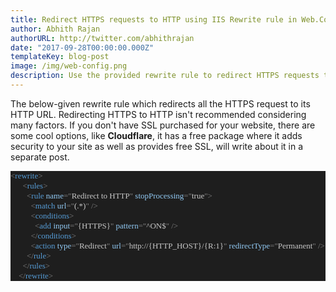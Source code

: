 ```yaml
---
title: Redirect HTTPS requests to HTTP using IIS Rewrite rule in Web.Config
author: Abhith Rajan
authorURL: http://twitter.com/abhithrajan
date: "2017-09-28T00:00:00.000Z"
templateKey: blog-post
image: /img/web-config.png
description: Use the provided rewrite rule to redirect HTTPS requests to HTTP.
---
```


The below-given rewrite rule which redirects all the HTTPS request to its HTTP URL. Redirecting HTTPS to HTTP isn't recommended considering many factors. If you don't have SSL purchased for your website, there are some cool options, like **Cloudflare**, it has a free package where it adds security to your site as well as provides free SSL, will write about it in a separate post.

<pre style="font-family:Consolas;font-size:13;color:gainsboro;background:#1e1e1e;"><span style="color:gray;">&lt;</span><span style="color:#569cd6;">rewrite</span><span style="color:gray;">&gt;</span>
<span style="color:gray;">&nbsp;&nbsp;&nbsp;&nbsp;&nbsp;&nbsp;&lt;</span><span style="color:#569cd6;">rules</span><span style="color:gray;">&gt;</span>
<span style="color:gray;">&nbsp;&nbsp;&nbsp;&nbsp;&nbsp;&nbsp;&nbsp;&nbsp;&lt;</span><span style="color:#569cd6;">rule</span><span style="color:gray;">&nbsp;</span><span style="color:#92caf4;">name</span><span style="color:gray;">=</span><span style="color:gray;">&quot;</span><span style="color:#c8c8c8;">Redirect&nbsp;to&nbsp;HTTP</span><span style="color:gray;">&quot;</span><span style="color:gray;">&nbsp;</span><span style="color:#92caf4;">stopProcessing</span><span style="color:gray;">=</span><span style="color:gray;">&quot;</span><span style="color:#c8c8c8;">true</span><span style="color:gray;">&quot;</span><span style="color:gray;">&gt;</span>
<span style="color:gray;">&nbsp;&nbsp;&nbsp;&nbsp;&nbsp;&nbsp;&nbsp;&nbsp;&nbsp;&nbsp;&lt;</span><span style="color:#569cd6;">match</span><span style="color:gray;">&nbsp;</span><span style="color:#92caf4;">url</span><span style="color:gray;">=</span><span style="color:gray;">&quot;</span><span style="color:#c8c8c8;">(.*)</span><span style="color:gray;">&quot;</span><span style="color:gray;">&nbsp;/&gt;</span>
<span style="color:gray;">&nbsp;&nbsp;&nbsp;&nbsp;&nbsp;&nbsp;&nbsp;&nbsp;&nbsp;&nbsp;&lt;</span><span style="color:#569cd6;">conditions</span><span style="color:gray;">&gt;</span>
<span style="color:gray;">&nbsp;&nbsp;&nbsp;&nbsp;&nbsp;&nbsp;&nbsp;&nbsp;&nbsp;&nbsp;&nbsp;&nbsp;&lt;</span><span style="color:#569cd6;">add</span><span style="color:gray;">&nbsp;</span><span style="color:#92caf4;">input</span><span style="color:gray;">=</span><span style="color:gray;">&quot;</span><span style="color:#c8c8c8;">{HTTPS}</span><span style="color:gray;">&quot;</span><span style="color:gray;">&nbsp;</span><span style="color:#92caf4;">pattern</span><span style="color:gray;">=</span><span style="color:gray;">&quot;</span><span style="color:#c8c8c8;">^ON$</span><span style="color:gray;">&quot;</span><span style="color:gray;">&nbsp;/&gt;</span>
<span style="color:gray;">&nbsp;&nbsp;&nbsp;&nbsp;&nbsp;&nbsp;&nbsp;&nbsp;&nbsp;&nbsp;&lt;/</span><span style="color:#569cd6;">conditions</span><span style="color:gray;">&gt;</span>
<span style="color:gray;">&nbsp;&nbsp;&nbsp;&nbsp;&nbsp;&nbsp;&nbsp;&nbsp;&nbsp;&nbsp;&lt;</span><span style="color:#569cd6;">action</span><span style="color:gray;">&nbsp;</span><span style="color:#92caf4;">type</span><span style="color:gray;">=</span><span style="color:gray;">&quot;</span><span style="color:#c8c8c8;">Redirect</span><span style="color:gray;">&quot;</span><span style="color:gray;">&nbsp;</span><span style="color:#92caf4;">url</span><span style="color:gray;">=</span><span style="color:gray;">&quot;</span><span style="color:#c8c8c8;">http://{HTTP_HOST}/{R:1}</span><span style="color:gray;">&quot;</span><span style="color:gray;">&nbsp;</span><span style="color:#92caf4;">redirectType</span><span style="color:gray;">=</span><span style="color:gray;">&quot;</span><span style="color:#c8c8c8;">Permanent</span><span style="color:gray;">&quot;</span><span style="color:gray;">&nbsp;/&gt;</span>
<span style="color:gray;">&nbsp;&nbsp;&nbsp;&nbsp;&nbsp;&nbsp;&nbsp;&nbsp;&lt;/</span><span style="color:#569cd6;">rule</span><span style="color:gray;">&gt;</span>
<span style="color:gray;">&nbsp;&nbsp;&nbsp;&nbsp;&nbsp;&nbsp;&lt;/</span><span style="color:#569cd6;">rules</span><span style="color:gray;">&gt;</span>
<span style="color:gray;">&nbsp;&nbsp;&nbsp;&nbsp;&lt;/</span><span style="color:#569cd6;">rewrite</span><span style="color:gray;">&gt;</span></pre>
